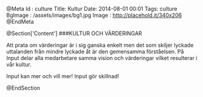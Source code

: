 @Meta
Id : culture
Title: Kultur
Date: 2014-08-01 00:01
Tags: culture
BgImage : /assets/images/bg1.jpg
Image : http://placehold.it/340x206
@EndMeta

@Section['Content']
###KULTUR OCH VÄRDERINGAR

Att prata om värderingar är i sig ganska enkelt men det som skiljer lyckade uttalanden från mindre lyckade åt är den gemensamma förståelsen. På Input delar alla medarbetare samma vision och värderingar vilket resulterar i vår kultur.

Input kan mer och vill mer! Input gör skillnad!

@EndSection